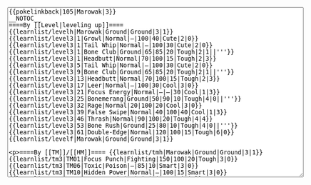</p><textarea readonly="" accesskey="," id="wpTextbox1" cols="80" rows="25" style="" class="mw-editfont-monospace" lang="en" dir="ltr" name="wpTextbox1">{{pokelinkback|105|Marowak|3}}
__NOTOC__
====By [[Level|leveling up]]====
{{learnlist/levelh|Marowak|Ground|Ground|3|1}}
{{learnlist/level3|1|Growl|Normal|—|100|40|Cute|2|0}}
{{learnlist/level3|1|Tail Whip|Normal|—|100|30|Cute|2|0}}
{{learnlist/level3|1|Bone Club|Ground|65|85|20|Tough|2|1||'''}}
{{learnlist/level3|1|Headbutt|Normal|70|100|15|Tough|2|3}}
{{learnlist/level3|5|Tail Whip|Normal|—|100|30|Cute|2|0}}
{{learnlist/level3|9|Bone Club|Ground|65|85|20|Tough|2|1||'''}}
{{learnlist/level3|13|Headbutt|Normal|70|100|15|Tough|2|3}}
{{learnlist/level3|17|Leer|Normal|—|100|30|Cool|3|0}}
{{learnlist/level3|21|Focus Energy|Normal|—|—|30|Cool|1|3}}
{{learnlist/level3|25|Bonemerang|Ground|50|90|10|Tough|4|0||'''}}
{{learnlist/level3|32|Rage|Normal|20|100|20|Cool|3|0}}
{{learnlist/level3|39|False Swipe|Normal|40|100|40|Cool|1|3}}
{{learnlist/level3|46|Thrash|Normal|90|100|20|Tough|4|4}}
{{learnlist/level3|53|Bone Rush|Ground|25|80|10|Tough|4|0||'''}}
{{learnlist/level3|61|Double-Edge|Normal|120|100|15|Tough|6|0}}
{{learnlist/levelf|Marowak|Ground|Ground|3|1}}

====By [[TM]]/[[HM]]====
{{learnlist/tmh|Marowak|Ground|Ground|3|1}}
{{learnlist/tm3|TM01|Focus Punch|Fighting|150|100|20|Tough|3|0}}
{{learnlist/tm3|TM06|Toxic|Poison|—|85|10|Smart|3|0}}
{{learnlist/tm3|TM10|Hidden Power|Normal|—|100|15|Smart|3|0}}
{{learnlist/tm3|TM11|Sunny Day|Fire|—|—|5|Beauty|1|0}}
{{learnlist/tm3|TM13|Ice Beam|Ice|95|100|10|Beauty|2|1}}
{{learnlist/tm3|TM14|Blizzard|Ice|120|70|5|Beauty|4|0}}
{{learnlist/tm3|TM15|Hyper Beam|Normal|150|90|5|Cool|4|4}}
{{learnlist/tm3|TM17|Protect|Normal|—|—|10|Cute|1|0}}
{{learnlist/tm3|TM21|Frustration|Normal|—|100|20|Cute|1|0}}
{{learnlist/tm3|TM23|Iron Tail|Steel|100|75|15|Cool|1|4}}
{{learnlist/tm3|TM26|Earthquake|Ground|100|100|10|Tough|1|3||'''}}
{{learnlist/tm3|TM27|Return|Normal|—|100|20|Cute|1|0}}
{{learnlist/tm3|TM28|Dig|Ground|60|100|10|Smart|1|0||'''}}
{{learnlist/tm3|TM31|Brick Break|Fighting|75|100|15|Cool|1|4}}
{{learnlist/tm3|TM32|Double Team|Normal|—|—|15|Cool|2|0}}
{{learnlist/tm3|TM35|Flamethrower|Fire|95|100|15|Beauty|4|0}}
{{learnlist/tm3|TM37|Sandstorm|Rock|—|—|10|Tough|3|0}}
{{learnlist/tm3|TM38|Fire Blast|Fire|120|85|5|Beauty|4|0}}
{{learnlist/tm3|TM39|Rock Tomb|Rock|50|80|10|Smart|3|0}}
{{learnlist/tm3|TM40|Aerial Ace|Flying|60|—|20|Cool|2|0}}
{{learnlist/tm3|TM42|Facade|Normal|70|100|20|Cute|2|0}}
{{learnlist/tm3|TM43|Secret Power|Normal|70|100|20|Smart|1|0}}
{{learnlist/tm3|TM44|Rest|Psychic|—|—|10|Cute|2|0}}
{{learnlist/tm3|TM45|Attract|Normal|—|100|15|Cute|2|0}}
{{learnlist/tm3|TM46|Thief|Dark|40|100|10|Tough|1|0}}
{{learnlist/tm3|HM04|Strength|Normal|80|100|15|Tough|2|1}}
{{learnlist/tm3|HM06|Rock Smash|Fighting|20|100|15|Tough|1|0}}
{{learnlist/tmf|Marowak|Ground|Ground|3|1}}

====By {{pkmn|breeding}}====
{{learnlist/breedh|Marowak|Ground|Ground|3|1}}
{{learnlist/breed3|{{MSP/3|004|Charmander}}{{MSP/3|005|Charmeleon}}{{MSP/3|006|Charizard}}{{MSP/3|152|Chikorita}}{{MSP/3|153|Bayleef}}{{MSP/3|154|Meganium}}&lt;br>{{MSP/3|158|Totodile}}{{MSP/3|159|Croconaw}}{{MSP/3|160|Feraligatr}}{{MSP/3|246|Larvitar}}{{MSP/3|247|Pupitar}}{{MSP/3|248|Tyranitar}}|AncientPower|Rock|60|100|5|Tough|1|0|*}}
{{learnlist/breed3|{{MSP/3|143|Snorlax}}|Belly Drum|Normal|—|—|10|Cute|1|0}}
{{learnlist/breed3|{{MSP/3|131|Lapras}}|Perish Song|Normal|—|—|5|Beauty|2|1}}
{{learnlist/breed3|{{MSP/3|246|Larvitar}}{{MSP/3|247|Pupitar}}{{MSP/3|248|Tyranitar}}|Rock Slide|Rock|75|90|10|Tough|1|3}}
{{learnlist/breed3|{{MSP/3|108|Lickitung}}{{MSP/3|158|Totodile}}{{MSP/3|159|Croconaw}}{{MSP/3|160|Feraligatr}}{{MSP/3|246|Larvitar}}{{MSP/3|247|Pupitar}}&lt;br>{{MSP/3|248|Tyranitar}}{{MSP/3|252|Treecko}}{{MSP/3|253|Grovyle}}{{MSP/3|254|Sceptile}}{{MSP/3|293|Whismur}}{{MSP/3|294|Loudred}}&lt;br>{{MSP/3|295|Exploud}}|Screech|Normal|—|85|40|Smart|1|3}}
{{learnlist/breed3|{{MSP/3|007|Squirtle}}{{MSP/3|008|Wartortle}}{{MSP/3|009|Blastoise}}|Skull Bash|Normal|100|100|15|Tough|1|4}}
{{learnlist/breed3|{{MSP/3|004|Charmander}}{{MSP/3|005|Charmeleon}}{{MSP/3|006|Charizard}}{{MSP/3|111|Rhyhorn}}{{MSP/3|112|Rhydon}}|Swords Dance|Normal|—|—|30|Beauty|1|0|*}}
{{learnlist/breedf|Marowak|Ground|Ground|3|1}}

====By [[Move Tutor|tutoring]]====
{{learnlist/tutorh|Marowak|Ground|Ground|3|1}}
{{learnlist/tutor3|Body Slam|Normal|85|100|15|Tough|1|4|||yes|yes|yes}}
{{learnlist/tutor3|Counter|Fighting|—|100|20|Tough|2|0|||yes|yes|no}}
{{learnlist/tutor3|Double-Edge|Normal|120|100|15|Tough|6|0|||yes|yes|yes}}
{{learnlist/tutor3|DynamicPunch|Fighting|100|50|5|Cool|2|1|||no|yes|no}}
{{learnlist/tutor3|Endure|Normal|—|—|10|Tough|2|0|||no|yes|no}}
{{learnlist/tutor3|Fire Punch|Fire|75|100|15|Beauty|4|0|||no|yes|no}}
{{learnlist/tutor3|Icy Wind|Ice|55|95|15|Beauty|1|3|||no|yes|yes}}
{{learnlist/tutor3|Mega Kick|Normal|120|75|5|Cool|4|0|||yes|yes|no}}
{{learnlist/tutor3|Mega Punch|Normal|80|85|20|Tough|4|0|||yes|yes|no}}
{{learnlist/tutor3|Mimic|Normal|—|—|10|Cute|1|0|||yes|yes|yes}}
{{learnlist/tutor3|Mud-Slap|Ground|20|100|10|Cute|2|1||'''|no|yes|no}}
{{learnlist/tutor3|Rock Slide|Rock|75|90|10|Tough|1|3|||yes|yes|no}}
{{learnlist/tutor3|Seismic Toss|Fighting|—|100|20|Tough|2|1|||yes|yes|yes}}
{{learnlist/tutor3|Sleep Talk|Normal|—|—|10|Cute|3|0|||no|yes|no}}
{{learnlist/tutor3|Snore|Normal|40|100|15|Cute|4|0|||no|yes|no}}
{{learnlist/tutor3|Substitute|Normal|—|—|10|Smart|2|0|||yes|yes|yes}}
{{learnlist/tutor3|Swagger|Normal|—|90|15|Cute|2|0|||no|yes|yes}}
{{learnlist/tutor3|Swords Dance|Normal|—|—|30|Beauty|1|0|||yes|yes|no}}
{{learnlist/tutor3|ThunderPunch|Electric|75|100|15|Cool|4|0|||no|yes|no}}
{{learnlist/tutorf|Marowak|Ground|Ground|3|1}}

====By a prior [[evolution]]====
{{Learnlist/prevoh|Marowak|Ground|Ground|3|1}}
{{Learnlist/prevo3null}}
{{Learnlist/prevof|Marowak|Ground|Ground|3|1}}

====Special moves====
{{Shadow moves|105|44|Shadow End|Shadow Panic|--|--|Sing|Normal|Earthquake|Ground|Swords Dance|Normal|Rock Slide|Rock|XD|ground|ground}}

[[it:Marowak/Mosse apprese in terza generazione]]
[[zh:嘎啦嘎啦/第三世代招式表]]
